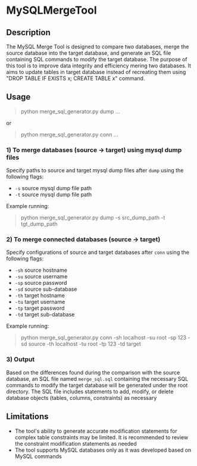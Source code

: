 # MySQLMergeTool

## Description
The MySQL Merge Tool is designed to compare two databases, merge the source database into the target database, 
and generate an SQL file containing SQL commands to modify the target database. The purpose of this tool is to improve
data integrity and efficiency mering two databases. It aims to update tables in target database instead of recreating 
them using "DROP TABLE IF EXISTS x; CREATE TABLE x" command. 


## Usage
> python merge_sql_generator.py dump ...

or

> python merge_sql_generator.py conn ...

### 1) To merge databases (source -> target) using mysql dump files
Specify paths to source and target mysql dump files after `dump` 
using the following flags:

* `-s` source mysql dump file path
* `-t` source mysql dump file path

Example running:
> python merge_sql_generator.py dump -s src_dump_path -t tgt_dump_path


### 2) To merge connected databases (source -> target)
Specify configurations of source and target databases after `conn` 
using the following flags:

* `-sh` source hostname 
* `-su` source username 
* `-sp` source password 
* `-sd` source sub-database
* `-th` target hostname 
* `-tu` target username 
* `-tp` target password 
* `-td` target sub-database

Example running:
> python merge_sql_generator.py conn -sh localhost -su root -sp 123 -sd source -th localhost -tu root -tp 123 -td target

### 3) Output
Based on the differences found during the comparison with the source database, an SQL file named `merge_sql.sql` 
containing the necessary SQL commands to modify the target database will be generated under the root directory. 
The SQL file includes statements to add, modify, or delete database objects (tables, columns, constraints) as necessary

## Limitations
- The tool's ability to generate accurate modification statements for complex table constraints may be limited. It is 
recommended to review the constraint modification statements as needed
- The tool supports MySQL databases only as it was developed based on MySQL commands